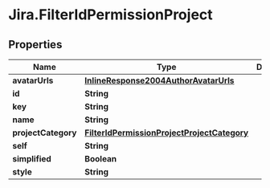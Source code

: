 # Jira.FilterIdPermissionProject

## Properties

Name | Type | Description | Notes
------------ | ------------- | ------------- | -------------
**avatarUrls** | [**InlineResponse2004AuthorAvatarUrls**](InlineResponse2004AuthorAvatarUrls.md) |  | 
**id** | **String** |  | 
**key** | **String** |  | 
**name** | **String** |  | 
**projectCategory** | [**FilterIdPermissionProjectProjectCategory**](FilterIdPermissionProjectProjectCategory.md) |  | 
**self** | **String** |  | 
**simplified** | **Boolean** |  | 
**style** | **String** |  | 


